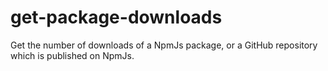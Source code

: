 # get-package-downloads
Get the number of downloads of a NpmJs package, or a GitHub repository which is published on NpmJs.

